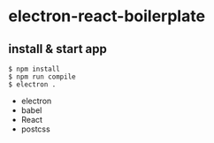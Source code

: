 # electron-react-boilerplate

## install & start app

```
$ npm install
$ npm run compile
$ electron .
```

* electron
* babel
* React
* postcss

